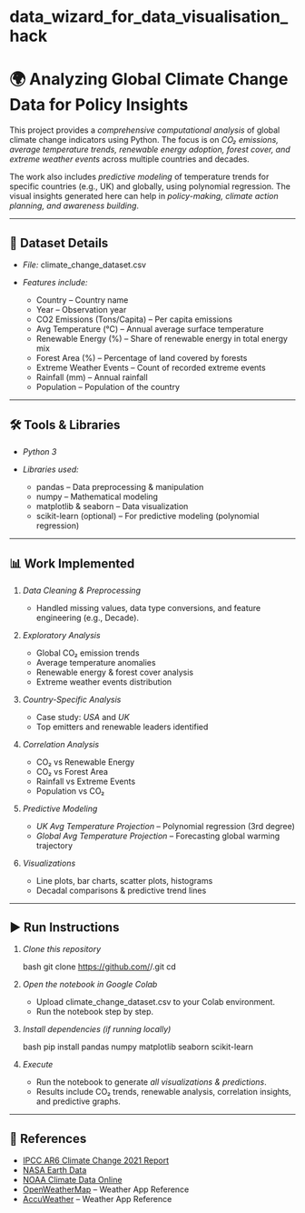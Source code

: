 # data_wizard_for_data_visualisation_hack
# 🌍 Analyzing Global Climate Change Data for Policy Insights

This project provides a *comprehensive computational analysis* of global climate change indicators using Python. The focus is on *CO₂ emissions, average temperature trends, renewable energy adoption, forest cover, and extreme weather events* across multiple countries and decades.

The work also includes *predictive modeling* of temperature trends for specific countries (e.g., UK) and globally, using polynomial regression. The visual insights generated here can help in *policy-making, climate action planning, and awareness building*.

---

## 📂 Dataset Details

* *File:* climate_change_dataset.csv
* *Features include:*

  * Country – Country name
  * Year – Observation year
  * CO2 Emissions (Tons/Capita) – Per capita emissions
  * Avg Temperature (°C) – Annual average surface temperature
  * Renewable Energy (%) – Share of renewable energy in total energy mix
  * Forest Area (%) – Percentage of land covered by forests
  * Extreme Weather Events – Count of recorded extreme events
  * Rainfall (mm) – Annual rainfall
  * Population – Population of the country

---

## 🛠 Tools & Libraries

* *Python 3*
* *Libraries used:*

  * pandas – Data preprocessing & manipulation
  * numpy – Mathematical modeling
  * matplotlib & seaborn – Data visualization
  * scikit-learn (optional) – For predictive modeling (polynomial regression)

---

## 📊 Work Implemented

1. *Data Cleaning & Preprocessing*

   * Handled missing values, data type conversions, and feature engineering (e.g., Decade).

2. *Exploratory Analysis*

   * Global CO₂ emission trends
   * Average temperature anomalies
   * Renewable energy & forest cover analysis
   * Extreme weather events distribution

3. *Country-Specific Analysis*

   * Case study: *USA* and *UK*
   * Top emitters and renewable leaders identified

4. *Correlation Analysis*

   * CO₂ vs Renewable Energy
   * CO₂ vs Forest Area
   * Rainfall vs Extreme Events
   * Population vs CO₂

5. *Predictive Modeling*

   * *UK Avg Temperature Projection* – Polynomial regression (3rd degree)
   * *Global Avg Temperature Projection* – Forecasting global warming trajectory

6. *Visualizations*

   * Line plots, bar charts, scatter plots, histograms
   * Decadal comparisons & predictive trend lines

---

## ▶ Run Instructions

1. *Clone this repository*

   bash
   git clone https://github.com/<your-username>/<your-repo-name>.git
   cd <your-repo-name>
   

2. *Open the notebook in Google Colab*

   * Upload climate_change_dataset.csv to your Colab environment.
   * Run the notebook step by step.

3. *Install dependencies (if running locally)*

   bash
   pip install pandas numpy matplotlib seaborn scikit-learn
   

4. *Execute*

   * Run the notebook to generate *all visualizations & predictions*.
   * Results include CO₂ trends, renewable analysis, correlation insights, and predictive graphs.

---

## 📌 References

* [IPCC AR6 Climate Change 2021 Report](https://www.ipcc.ch/report/ar6/wg1/)
* [NASA Earth Data](https://earthdata.nasa.gov/)
* [NOAA Climate Data Online](https://www.ncdc.noaa.gov/cdo-web/)
* [OpenWeatherMap](https://openweathermap.org/) – Weather App Reference
* [AccuWeather](https://www.accuweather.com/) – Weather App Reference
